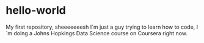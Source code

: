 # hello-world
My first repository, sheeeeeeesh
I´m just a guy trying to learn how to code, I´m doing a Johns Hopkings Data Science course on Coursera right now.
